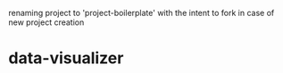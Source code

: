 renaming project to 'project-boilerplate' with the intent to fork in case of new project creation

# data-visualizer
